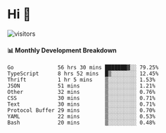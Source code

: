 # Hi 👋
 
![visitors](https://visitor-badge.glitch.me/badge?page_id=sorcererxw.sorcererx)

#### 📊 Monthly Development Breakdown

<!--START_SECTION:waka-->
```text
Go              56 hrs 30 mins ███████▓░░ 79.25%
TypeScript      8 hrs 52 mins  █▒░░░░░░░░ 12.45%
Thrift          1 hr 5 mins    ▒░░░░░░░░░ 1.53%
JSON            51 mins        ▒░░░░░░░░░ 1.21%
Other           32 mins        ▒░░░░░░░░░ 0.76%
CSS             30 mins        ▒░░░░░░░░░ 0.71%
Text            30 mins        ▒░░░░░░░░░ 0.71%
Protocol Buffer 29 mins        ▒░░░░░░░░░ 0.70%
YAML            22 mins        ▒░░░░░░░░░ 0.53%
Bash            20 mins        ▒░░░░░░░░░ 0.48%
```
<!--END_SECTION:waka-->
